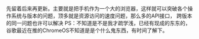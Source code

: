 先留着后来再更新。主要就是把手机作为一个大的浏览器，这样就可以突破各个操作系统与版本的问题，顶多就是资源访问的速度问题，那么多的API接口，
跨版本的同一问题也许可以解决
PS：不知道是不是我才疏学浅，已经有现成的东东的，谷歌最近在推的ChromeOS不知道是是个什么鬼东西，有时间了解下。

